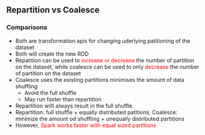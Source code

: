 ## Repartition vs Coalesce
### Comparisons
* Both are transformation apis for changing uderlying patitioning of the dataset
* Both will create the new RDD
* Repatition can be used to <span style="color:red">increase or decrease </span>the number of partition on the dataset, while coalesce can be used to only <span style="color:red">decrease </span>the number of partition on the dataset
* Coalesce uses the existing partitions minimises the smount of data shuffling
    * Avoid the full shuffle
    * May run faster than repartition
* Repartition willl always result in the full shuffle
* Repartition: full shuffle + equally distributed patitions; Coalesce: minimize the amount od shuffling + unequally distributed partitions
* However, <span style="color:red">Spark works faster with equal sized partitions</span>
